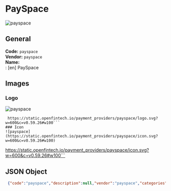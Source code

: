 # PaySpace 
![payspace](https://static.openfintech.io/payment_providers/payspace/logo.svg?w=600&c=v0.59.26#w100)  
## General 
**Code:** `payspace`  
**Vendor:** `payspace`  
**Name:**  
:	[en] PaySpace  
## Images 
### Logo 
![payspace](https://static.openfintech.io/payment_providers/payspace/logo.svg?w=600&c=v0.59.26#w100)  
```
 https://static.openfintech.io/payment_providers/payspace/logo.svg?w=600&c=v0.59.26#w100```  
### Icon 
![payspace](https://static.openfintech.io/payment_providers/payspace/icon.svg?w=600&c=v0.59.26#w100)  
```
 https://static.openfintech.io/payment_providers/payspace/icon.svg?w=600&c=v0.59.26#w100```  
## JSON Object 
```json
 {"code":"payspace","description":null,"vendor":"payspace","categories":null,"countries":null,"payment_method":null,"payout_method":null,"metadata":{"about_payments_code":"payspace"},"name":{"en":"PaySpace"}}```  
